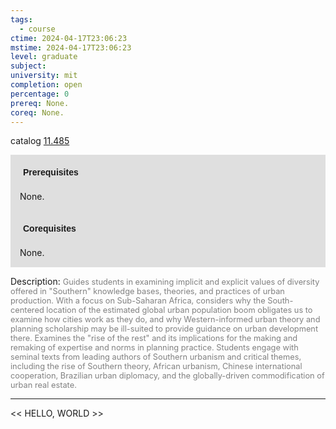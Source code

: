 ```yaml
---
tags:
  - course
ctime: 2024-04-17T23:06:23
mstime: 2024-04-17T23:06:23
level: graduate
subject: 
university: mit
completion: open
percentage: 0
prereq: None.
coreq: None.
---
```


catalog [11.485](http://student.mit.edu/catalog/m11c.html#11.485)

<span style="display: block; padding: 15px; background-color: rgb(100, 100, 100, 0.2);"><font id="m_prereq596_0" style="display: block; font-family: Arial, sans-serif; font-weight: bold; padding: 5px">Prerequisites</font><br><span id="prereq596_0">None.</span></span>
<span style="display: block; padding: 15px; background-color: rgb(100, 100, 100, 0.2);"><font id="m_coreq596_0" style="display: block; font-family: Arial, sans-serif; font-weight: bold; padding: 5px">Corequisites</font><br><span id="coreq596_0">None.</span></span>

<font style="">Description:</font>
<font style="color: grey; font-size: 0.8rem;">Guides students in examining implicit and explicit values of diversity offered in "Southern" knowledge bases, theories, and practices of urban production. With a focus on Sub-Saharan Africa, considers why the South-centered location of the estimated global urban population boom obligates us to examine how cities work as they do, and why Western-informed urban theory and planning scholarship may be ill-suited to provide guidance on urban development there. Examines the "rise of the rest" and its implications for the making and remaking of expertise and norms in planning practice. Students engage with seminal texts from leading authors of Southern urbanism and critical themes, including the rise of Southern theory, African urbanism, Chinese international cooperation, Brazilian urban diplomacy, and the globally-driven commodification of urban real estate.</font>



---

<< HELLO, WORLD >>
